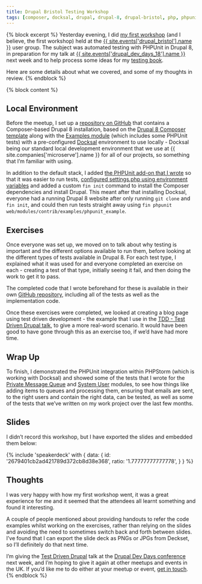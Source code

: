 ```yaml
---
title: Drupal Bristol Testing Workshop
tags: [composer, docksal, drupal, drupal-8, drupal-bristol, php, phpunit, testing]
---
```

{% block excerpt %}
Yesterday evening, I did [my first workshop][16] (and I believe, the first workshop) held at the [{{ site.events['drupal_bristol'].name }}][14] user group. The subject was automated testing with PHPUnit in Drupal 8, in preparation for my talk at [{{ site.events['drupal_dev_days_18'].name }}][12] next week and to help process some ideas for my [testing book][15].

Here are some details about what we covered, and some of my thoughts in review.
{% endblock %}

{% block content %}

## Local Environment

Before the meetup, I set up a [repository on GitHub][0] that contains a Composer-based Drupal 8 installation, based on the [Drupal 8 Composer template][4] along with the [Examples module][5] (which includes some PHPUnit tests) with a pre-configured [Docksal][2] environment to use locally - Docksal being our standard local development environment that we use at {{ site.companies['microserve'].name }} for all of our projects, so something that I’m familiar with using.

In addition to the default stack, I added [the PHPUnit add-on that I wrote][6] so that it was easier to run tests, [configured settings.php using environment variables][7] and added a custom `fin init` command to install the Composer dependencies and install Drupal. This meant after that installing Docksal, everyone had a running Drupal 8 website after only running `git clone` and `fin init`, and could then run tests straight away using `fin phpunit web/modules/contrib/examples/phpunit_example`.

## Exercises

Once everyone was set up, we moved on to talk about why testing is important and the different options available to run them, before looking at the different types of tests available in Drupal 8. For each test type, I explained what it was used for and everyone completed an exercise on each - creating a test of that type, initially seeing it fail, and then doing the work to get it to pass.

The completed code that I wrote beforehand for these is available in their own [GitHub repository][8], including all of the tests as well as the implementation code.

Once these exercises were completed, we looked at creating a blog page using test driven development - the example that I use in the [TDD - Test Driven Drupal talk][9], to give a more real-word scenario. It would have been good to have gone through this as an exercise too, if we’d have had more time.

## Wrap Up

To finish, I demonstrated the PHPUnit integration within PHPStorm (which is working with Docksal) and showed some of the tests that I wrote for the [Private Message Queue][10] and [System User][11] modules, to see how things like adding items to queues and processing them, ensuring that emails are sent, to the right users and contain the right data, can be tested, as well as some of the tests that we’ve written on my work project over the last few months.

## Slides

I didn’t record this workshop, but I have exported the slides and embedded them below:

{% include 'speakerdeck' with {
    data: {
        id: '2679401cb2ad421789d372cb8d38e368',
        ratio: '1.77777777777778',
    }
} %}

## Thoughts

I was very happy with how my first workshop went, it was a great experience for me and it seemed that the attendees all learnt something and found it interesting.

A couple of people mentioned about providing handouts to refer the code examples whilst working on the exercises, rather than relying on the slides and avoiding the need to sometimes switch back and forth between slides. I’ve found that I can export the slide deck as PNGs or JPGs from Deckset, so I’ll definitely do that next time.

I’m giving the [Test Driven Drupal][9] talk at the [Drupal Dev Days conference][12] next week, and I’m hoping to give it again at other meetups and events in the UK. If you’d like me to do either at your meetup or event, [get in touch][13].
{% endblock %}

[0]: https://github.com/opdavies/drupal-testing-workshop
[1]: https://github.com/drupal-composer/drupal-project
[2]: https://docksal.io
[3]: {{site.companies['microserve'].url}}
[4]: https://github.com/drupal-composer/drupal-project
[5]: https://www.drupal.org/project/examples
[6]: /blog/creating-a-custom-phpunit-command-for-docksal
[7]: /blog/using-environment-variables-settings-docksal
[8]: https://github.com/opdavies/drupal-testing-workshop-exercises
[9]: /talks/tdd-test-driven-drupal
[10]: https://www.drupal.org/project/private_message_queue
[11]: https://www.drupal.org/project/system_user
[12]: {{site.events.drupal_dev_days_18.url}}
[13]: /contact
[14]: {{site.events.drupal_bristol.url}}
[15]: /test-driven-drupal
[16]: https://groups.drupal.org/node/520891
